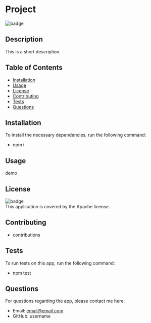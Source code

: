 # Project

  ![badge](https://img.shields.io/badge/license-Apache-brightgreen)<br />

  ## Description
  This is a short description.
  
  ## Table of Contents
  * [Installation](#Installation)
  * [Usage](#Usage)
  * [License](#License)
  * [Contributing](#Contributing)
  * [Tests](#Tests)
  * [Questions](#Questions)
  
  ## Installation
  To install the necessary dependencies, run the following command:
  <br />
  * npm i
  
  ## Usage
  demo
  
  ## License
  ![badge](https://img.shields.io/badge/license-Apache-brightgreen)
  <br />
  This application is covered by the Apache license.
  
  ## Contributing
  * contributions
  
  ## Tests
  To run tests on this app, run the following command:
  <br />
  * npm test
  
  ## Questions
  For questions regarding the app, please contact me here:
  <br />
  * Email: email@email.com
  * GitHub: username
  